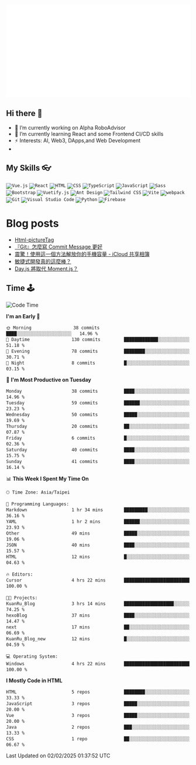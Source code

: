 ![Welcome](./svg/welcome.svg)

## Hi there 👋

- 🔭 I’m currently working on Alpha RoboAdvisor
- 🌱 I’m currently learning React and some Frontend CI/CD skills
- ⚡ Interests: AI, Web3, DApps,and Web Development
-

## My Skills 👓

<div>
	<code><img width="50" src="https://user-images.githubusercontent.com/25181517/117448124-a2da9800-af3e-11eb-85d2-bd1b69b65603.png" alt="Vue.js" title="Vue.js"/></code>
	<code><img width="50" src="https://user-images.githubusercontent.com/25181517/183897015-94a058a6-b86e-4e42-a37f-bf92061753e5.png" alt="React" title="React"/></code>
	<code><img width="50" src="https://user-images.githubusercontent.com/25181517/192158954-f88b5814-d510-4564-b285-dff7d6400dad.png" alt="HTML" title="HTML"/></code>
	<code><img width="50" src="https://user-images.githubusercontent.com/25181517/183898674-75a4a1b1-f960-4ea9-abcb-637170a00a75.png" alt="CSS" title="CSS"/></code>
	<code><img width="50" src="https://user-images.githubusercontent.com/25181517/183890598-19a0ac2d-e88a-4005-a8df-1ee36782fde1.png" alt="TypeScript" title="TypeScript"/></code>
	<code><img width="50" src="https://user-images.githubusercontent.com/25181517/117447155-6a868a00-af3d-11eb-9cfe-245df15c9f3f.png" alt="JavaScript" title="JavaScript"/></code>
	<code><img width="50" src="https://user-images.githubusercontent.com/25181517/192158956-48192682-23d5-4bfc-9dfb-6511ade346bc.png" alt="Sass" title="Sass"/></code>
	<code><img width="50" src="https://user-images.githubusercontent.com/25181517/183898054-b3d693d4-dafb-4808-a509-bab54cf5de34.png" alt="Bootstrap" title="Bootstrap"/></code>
	<code><img width="50" src="https://github.com/marwin1991/profile-technology-icons/assets/136815194/50c63e54-074f-494b-b786-01eb7870c927" alt="Vuetify.js" title="Vuetify.js"/></code>
	<code><img width="50" src="https://user-images.githubusercontent.com/25181517/190887795-99cb0921-e57f-430b-a111-e165deedaa36.png" alt="Ant Design" title="Ant Design"/></code>
	<code><img width="50" src="https://user-images.githubusercontent.com/25181517/202896760-337261ed-ee92-4979-84c4-d4b829c7355d.png" alt="Tailwind CSS" title="Tailwind CSS"/></code>
	<code><img width="50" src="https://github-production-user-asset-6210df.s3.amazonaws.com/62091613/261395532-b40892ef-efb8-4b0e-a6b5-d1cfc2f3fc35.png" alt="Vite" title="Vite"/></code>
	<code><img width="50" src="https://user-images.githubusercontent.com/25181517/187955008-981340e6-b4cc-441b-80cf-7a5e94d29e7e.png" alt="webpack" title="webpack"/></code>
	<code><img width="50" src="https://user-images.githubusercontent.com/25181517/192108372-f71d70ac-7ae6-4c0d-8395-51d8870c2ef0.png" alt="Git" title="Git"/></code>
	<code><img width="50" src="https://user-images.githubusercontent.com/25181517/192108891-d86b6220-e232-423a-bf5f-90903e6887c3.png" alt="Visual Studio Code" title="Visual Studio Code"/></code>
	<code><img width="50" src="https://user-images.githubusercontent.com/25181517/183423507-c056a6f9-1ba8-4312-a350-19bcbc5a8697.png" alt="Python" title="Python"/></code>
	<code><img width="50" src="https://user-images.githubusercontent.com/25181517/189716855-2c69ca7a-5149-4647-936d-780610911353.png" alt="Firebase" title="Firebase"/></code>
</div>

# Blog posts

<!-- BLOG-POST-LIST:START -->
- [Html-pictureTag](https://colinchiu87.github.io/posts/Html-pictureTag/)
- [『Git』怎麼寫 Commit Message 更好](https://colinchiu87.github.io/posts/Git-commitMessage/)
- [震驚！使用這一個方法解放你的手機容量 - iCloud 共享相簿](https://colinchiu87.github.io/posts/Iphone-sharedAlbum/)
- [敏捷式開發真的這麼棒？](https://colinchiu87.github.io/posts/Other-agile/)
- [Day.js 將取代 Moment.js？](https://colinchiu87.github.io/posts/Js-dayjs/)
<!-- BLOG-POST-LIST:END -->

## Time 🕹

<!--START_SECTION:waka-->
![Code Time](http://img.shields.io/badge/Code%20Time-5%20hrs%2050%20mins-blue)

**I'm an Early 🐤** 

```text
🌞 Morning                38 commits          ████░░░░░░░░░░░░░░░░░░░░░   14.96 % 
🌆 Daytime                130 commits         █████████████░░░░░░░░░░░░   51.18 % 
🌃 Evening                78 commits          ████████░░░░░░░░░░░░░░░░░   30.71 % 
🌙 Night                  8 commits           █░░░░░░░░░░░░░░░░░░░░░░░░   03.15 % 
```
📅 **I'm Most Productive on Tuesday** 

```text
Monday                   38 commits          ████░░░░░░░░░░░░░░░░░░░░░   14.96 % 
Tuesday                  59 commits          ██████░░░░░░░░░░░░░░░░░░░   23.23 % 
Wednesday                50 commits          █████░░░░░░░░░░░░░░░░░░░░   19.69 % 
Thursday                 20 commits          ██░░░░░░░░░░░░░░░░░░░░░░░   07.87 % 
Friday                   6 commits           █░░░░░░░░░░░░░░░░░░░░░░░░   02.36 % 
Saturday                 40 commits          ████░░░░░░░░░░░░░░░░░░░░░   15.75 % 
Sunday                   41 commits          ████░░░░░░░░░░░░░░░░░░░░░   16.14 % 
```


📊 **This Week I Spent My Time On** 

```text
🕑︎ Time Zone: Asia/Taipei

💬 Programming Languages: 
Markdown                 1 hr 34 mins        █████████░░░░░░░░░░░░░░░░   36.16 % 
YAML                     1 hr 2 mins         ██████░░░░░░░░░░░░░░░░░░░   23.93 % 
Other                    49 mins             █████░░░░░░░░░░░░░░░░░░░░   19.06 % 
JSON                     40 mins             ████░░░░░░░░░░░░░░░░░░░░░   15.57 % 
HTML                     12 mins             █░░░░░░░░░░░░░░░░░░░░░░░░   04.63 % 

🔥 Editors: 
Cursor                   4 hrs 22 mins       █████████████████████████   100.00 % 

🐱‍💻 Projects: 
KuanRu_Blog              3 hrs 14 mins       ███████████████████░░░░░░   74.25 % 
hexoBlog                 37 mins             ████░░░░░░░░░░░░░░░░░░░░░   14.47 % 
next                     17 mins             ██░░░░░░░░░░░░░░░░░░░░░░░   06.69 % 
KuanRu_Blog_new          12 mins             █░░░░░░░░░░░░░░░░░░░░░░░░   04.59 % 

💻 Operating System: 
Windows                  4 hrs 22 mins       █████████████████████████   100.00 % 
```

**I Mostly Code in HTML** 

```text
HTML                     5 repos             ████████░░░░░░░░░░░░░░░░░   33.33 % 
JavaScript               3 repos             █████░░░░░░░░░░░░░░░░░░░░   20.00 % 
Vue                      3 repos             █████░░░░░░░░░░░░░░░░░░░░   20.00 % 
Java                     2 repos             ███░░░░░░░░░░░░░░░░░░░░░░   13.33 % 
CSS                      1 repo              ██░░░░░░░░░░░░░░░░░░░░░░░   06.67 % 
```




 Last Updated on 02/02/2025 01:37:52 UTC
<!--END_SECTION:waka-->

<!--
**ColinChiu87/ColinChiu87** is a ✨ _special_ ✨ repository because its `README.md` (this file) appears on your GitHub profile.

Here are some ideas to get you started:

- 🔭 I’m currently working on ...
- 🌱 I’m currently learning ...
- 👯 I’m looking to collaborate on ...
- 🤔 I’m looking for help with ...
- 💬 Ask me about ...
- 📫 How to reach me: ...
- 😄 Pronouns: ...
- ⚡ Fun fact: ...
-->
